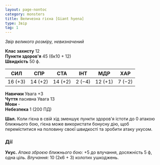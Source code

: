 ```yaml
---
layout: page-nontoc
category: monsters
title: Величезна гієна [Giant hyena]
type: Звір
tag: 1
---
```


_Звір великого розміру, невизначений_

**Клас захисту** 12    
**Пункти здоров'я** 45 (6к10 + 12)    
**Швидкість** 50 ф.

| СИЛ     | СПР     | СТА     | ІНТ    | МДР     | ХАР    |
| ------- | ------- | ------- | ------ | ------- | ------ |
| 16 (+3) | 14 (+2) | 14 (+2) | 2 (−4) | 12 (+1) | 7 (−2) |

**Навички** Увага +3    
**Чуття** пасивна Увага  13  
**Мови** -    
**Небезпека** 1 (200 ПД)

**Шал.** Коли гієна в свій хід зменшує пункти здоров'я істоти до 0 атакою ближнього бою, гієна може використати бонусну дію, щоб переміститися на половину своєї швидкості та зробити атаку укусом.

### Дії
**Укус.** _Атака зброєю ближнього бою:_ +5 до влучання, досяжність 5 ф, одна ціль. _Влучання:_ 10 (2к6 + 3) колотих ушкоджень. 

